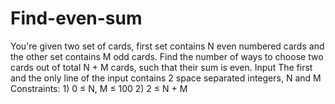 # Find-even-sum
You're given two set of cards, first set contains N even numbered cards and the other set contains M odd cards. Find the number of ways to choose two cards out of total N + M cards, such that their sum is even.  Input The first and the only line of the input contains 2 space separated integers, N and M  Constraints: 1) 0 ≤ N, M ≤ 100 2) 2 ≤ N + M
